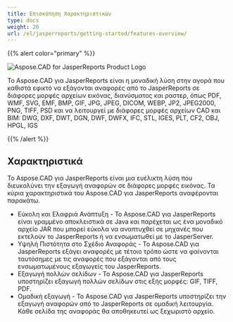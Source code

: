 ```yaml
---
title: Επισκόπηση Χαρακτηριστικών
type: docs
weight: 20
url: /el/jasperreports/getting-started/features-overview/
---
```


{{% alert color="primary" %}}

![Aspose.CAD for JasperReports Product Logo](/_assets/home_3.png)

Το Aspose.CAD για JasperReports είναι η μοναδική λύση στην αγορά που καθιστά εφικτό να εξάγονται αναφορές από το JasperReports σε διάφορες μορφές αρχείων εικόνας, διανύσματος και ραστερ, όπως PDF, WMF, SVG, EMF, BMP, GIF, JPG, JPEG, DICOM, WEBP, JP2, JPEG2000, PNG, TIFF, PSD και να λειτουργεί με διάφορες μορφές αρχείων CAD και BIM: DWG, DXF, DWT, DGN, DWF, DWFX, IFC, STL, IGES, PLT, CF2, OBJ, HPGL, IGS

{{% /alert %}}

## Χαρακτηριστικά

Το Aspose.CAD για JasperReports είναι μια ευέλικτη λύση που διευκολύνει την εξαγωγή αναφορών σε διάφορες μορφές εικόνας. Τα κύρια χαρακτηριστικά του Aspose.CAD για JasperReports αναφέρονται παρακάτω.

- Εύκολη και Ελαφριά Ανάπτυξη - Το Aspose.CAD για JasperReports είναι γραμμένο αποκλειστικά σε Java και παρέχεται ως ένα μοναδικό αρχείο JAR που μπορεί εύκολα να αναπτυχθεί σε μηχανές που εκτελούν το JasperReports ή να ενσωματωθεί με το JasperServer.
- Υψηλή Πιστότητα στο Σχέδιο Αναφοράς - Το Aspose.CAD για JasperReports εξάγει αναφορές με τέτοιο τρόπο ώστε να φαίνονται ταυτόσημες με τις αναφορές που εξάγονται από τους ενσωματωμένους εξαγωγείς του JasperReports.
- Εξαγωγή πολλών σελίδων - Το Aspose.CAD για JasperReports υποστηρίζει εξαγωγή πολλών σελίδων στις εξής μορφές: GIF, TIFF, PDF.
- Ομαδική εξαγωγή - Το Aspose.CAD για JasperReports υποστηρίζει την εξαγωγή αναφορών από το JasperReports σε ομαδική λειτουργία. Κάθε σελίδα της αναφοράς θα αποθηκευτεί ως ξεχωριστό αρχείο.

